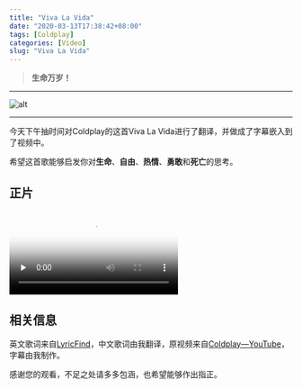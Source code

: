 ```yaml
---
title: "Viva La Vida"
date: "2020-03-13T17:38:42+08:00"
tags: [Coldplay]
categories: [Video]
slug: "Viva La Vida"
---
```


> **生命万岁！**

<!--more-->

---

![alt](https://dawnblog-1300625500.cos.ap-guangzhou.myqcloud.com/images/20200313175040.jpg "Coldplay Members @Google")

---

今天下午抽时间对Coldplay的这首Viva La Vida进行了翻译，并做成了字幕嵌入到了视频中。

希望这首歌能够启发你对**生命**、**自由**、**热情**、**勇敢**和**死亡**的思考。

## 正片

<video id="video" controls="" preload="none" poster="https://dawnblog-1300625500.cos.ap-guangzhou.myqcloud.com/images/20200319200608.jpg">
      <source id="mp4" src="https://dawnblog-1300625500.cos.ap-guangzhou.myqcloud.com/videos/Viva%20La%20Vida.mp4">
      </video>


## 相关信息

英文歌词来自[LyricFind](https://www.lyricfind.com/)，中文歌词由我翻译，原视频来自[Coldplay—YouTube](https://www.youtube.com/user/ColdplayVEVO)，字幕由我制作。

感谢您的观看，不足之处请多多包涵，也希望能够作出指正。